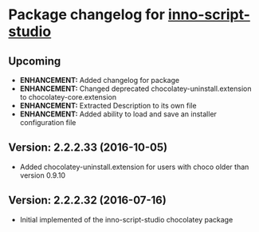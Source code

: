 # Package changelog for [inno-script-studio](https://chocolatey.org/packages/inno-script-studio)

## Upcoming
- **ENHANCEMENT:** Added changelog for package
- **ENHANCEMENT:** Changed deprecated chocolatey-uninstall.extension to chocolatey-core.extension
- **ENHANCEMENT:** Extracted Description to its own file
- **ENHANCEMENT:** Added ability to load and save an installer configuration file

## Version: 2.2.2.33 (2016-10-05)
- Added chocolatey-uninstall.extension for users with choco older than version 0.9.10

## Version: 2.2.2.32 (2016-07-16)
- Initial implemented of the inno-script-studio chocolatey package
